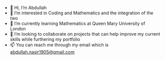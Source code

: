 - 👋 Hi, I’m Abdullah
- 👀 I’m interested in Coding and Mathematics and the integration of the two
- 🌱 I’m currently learning Mathematics at Queen Mary University of London
- 💞️ I’m looking to collaborate on projects that can help improve my current skills while furthering my portfolio
- 📫 You can reach me through my email which is abdullah.nasir1905@gmail.com

